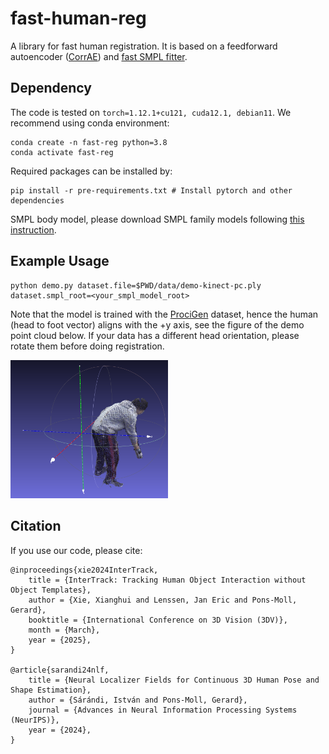 # fast-human-reg
A library for fast human registration. 
It is based on a feedforward autoencoder ([CorrAE](https://virtualhumans.mpi-inf.mpg.de/InterTrack/)) and [fast SMPL fitter](https://github.com/isarandi/smplfitter).


## Dependency
The code is tested on `torch=1.12.1+cu121, cuda12.1, debian11`. We recommend using conda environment:
```shell
conda create -n fast-reg python=3.8
conda activate fast-reg 
```
Required packages can be installed by:
```shell
pip install -r pre-requirements.txt # Install pytorch and other dependencies 
```

SMPL body model, please download SMPL family models following [this instruction](https://github.com/isarandi/smplfitter/blob/main/README.md#download-body-model-files).

## Example Usage
```shell
python demo.py dataset.file=$PWD/data/demo-kinect-pc.ply dataset.smpl_root=<your_smpl_model_root>
```
Note that the model is trained with the [ProciGen](https://virtualhumans.mpi-inf.mpg.de/procigen-hdm/) dataset, hence the human (head to foot vector) aligns with the +y axis, see the figure of the demo point cloud below. 
If your data has a different head orientation, please rotate them before doing registration. 
<p align="left">
<img src="data/default-orientation.png" alt="teaser" width="50%"/>
</p>

## Citation
If you use our code, please cite:
```
@inproceedings{xie2024InterTrack,
    title = {InterTrack: Tracking Human Object Interaction without Object Templates},
    author = {Xie, Xianghui and Lenssen, Jan Eric and Pons-Moll, Gerard},
    booktitle = {International Conference on 3D Vision (3DV)},
    month = {March},
    year = {2025},
}

@article{sarandi24nlf,
    title = {Neural Localizer Fields for Continuous 3D Human Pose and Shape Estimation},
    author = {Sárándi, István and Pons-Moll, Gerard},
    journal = {Advances in Neural Information Processing Systems (NeurIPS)},
    year = {2024},
}
```
